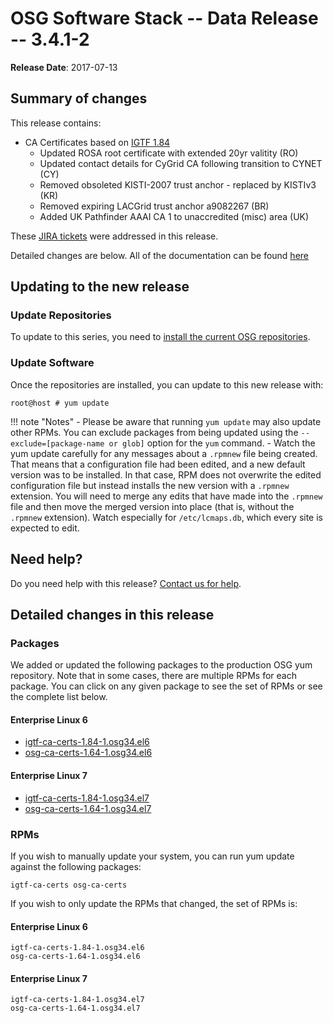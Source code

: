 OSG Software Stack -- Data Release -- 3.4.1-2
=============================================

**Release Date**: 2017-07-13

Summary of changes
------------------

This release contains:

-   CA Certificates based on [IGTF 1.84](http://dist.eugridpma.info/distribution/igtf/current/CHANGES)
    -   Updated ROSA root certificate with extended 20yr valitity (RO)
    -   Updated contact details for CyGrid CA following transition to CYNET (CY)
    -   Removed obsoleted KISTI-2007 trust anchor - replaced by KISTIv3 (KR)
    -   Removed expiring LACGrid trust anchor a9082267 (BR)
    -   Added UK Pathfinder AAAI CA 1 to unaccredited (misc) area (UK)

These [JIRA tickets](https://jira.opensciencegrid.org/issues/?jql=project%20%3D%20SOFTWARE%20AND%20fixVersion%20%3D%203.4.1-2%20ORDER%20BY%20priority%20DESC%2C%20key%20DESC) were addressed in this release.

Detailed changes are below. All of the documentation can be found [here](../../)

Updating to the new release
---------------------------

### Update Repositories

To update to this series, you need to [install the current OSG repositories](../../common/yum#install-osg-repositories).

### Update Software

Once the repositories are installed, you can update to this new release with:

``` console
root@host # yum update
```

!!! note "Notes"
    -   Please be aware that running `yum update` may also update other RPMs. You can exclude packages from being updated using the `--exclude=[package-name or glob]` option for the `yum` command.
    -   Watch the yum update carefully for any messages about a `.rpmnew` file being created. That means that a configuration file had been edited, and a new default version was to be installed. In that case, RPM does not overwrite the edited configuration file but instead installs the new version with a `.rpmnew` extension. You will need to merge any edits that have made into the `.rpmnew` file and then move the merged version into place (that is, without the `.rpmnew` extension). Watch especially for `/etc/lcmaps.db`, which every site is expected to edit.

Need help?
----------

Do you need help with this release? [Contact us for help](../../common/help).

Detailed changes in this release
--------------------------------

### Packages

We added or updated the following packages to the production OSG yum repository. Note that in some cases, there are multiple RPMs for each package. You can click on any given package to see the set of RPMs or see the complete list below.

#### Enterprise Linux 6

-   [igtf-ca-certs-1.84-1.osg34.el6](https://koji.chtc.wisc.edu/koji/search?match=glob&type=build&terms=igtf-ca-certs-1.84-1.osg34.el6)
-   [osg-ca-certs-1.64-1.osg34.el6](https://koji.chtc.wisc.edu/koji/search?match=glob&type=build&terms=osg-ca-certs-1.64-1.osg34.el6)

#### Enterprise Linux 7

-   [igtf-ca-certs-1.84-1.osg34.el7](https://koji.chtc.wisc.edu/koji/search?match=glob&type=build&terms=igtf-ca-certs-1.84-1.osg34.el7)
-   [osg-ca-certs-1.64-1.osg34.el7](https://koji.chtc.wisc.edu/koji/search?match=glob&type=build&terms=osg-ca-certs-1.64-1.osg34.el7)

### RPMs

If you wish to manually update your system, you can run yum update against the following packages:

    igtf-ca-certs osg-ca-certs

If you wish to only update the RPMs that changed, the set of RPMs is:

#### Enterprise Linux 6

``` file
igtf-ca-certs-1.84-1.osg34.el6
osg-ca-certs-1.64-1.osg34.el6
```

#### Enterprise Linux 7

``` file
igtf-ca-certs-1.84-1.osg34.el7
osg-ca-certs-1.64-1.osg34.el7
```

